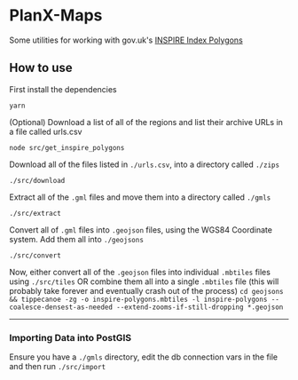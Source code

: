 # PlanX-Maps

Some utilities for working with gov.uk's [INSPIRE Index Polygons](https://www.gov.uk/government/collections/download-inspire-index-polygons)

## How to use

First install the dependencies

`yarn`

(Optional) Download a list of all of the regions and list their archive URLs in a file called urls.csv

`node src/get_inspire_polygons`

Download all of the files listed in `./urls.csv`, into a directory called `./zips`

`./src/download`

Extract all of the `.gml` files and move them into a directory called `./gmls`

`./src/extract`

Convert all of `.gml` files into `.geojson` files, using the WGS84 Coordinate system. Add them all into `./geojsons`

`./src/convert`

Now, either convert all of the `.geojson` files into individual `.mbtiles` files using `./src/tiles` OR combine them all into a single `.mbtiles` file (this will probably take forever and eventually crash out of the process) `cd geojsons && tippecanoe -zg -o inspire-polygons.mbtiles -l inspire-polygons --coalesce-densest-as-needed --extend-zooms-if-still-dropping *.geojson`

---

### Importing Data into PostGIS

Ensure you have a `./gmls` directory, edit the db connection vars in the file and then run `./src/import`
